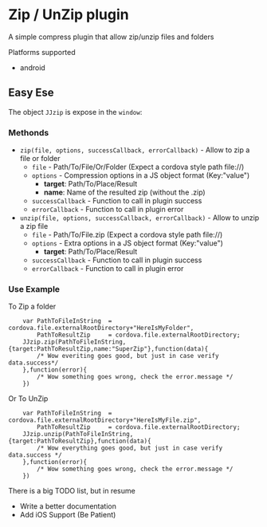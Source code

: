 Zip / UnZip plugin
===

A simple compress plugin that allow zip/unzip files and folders

Platforms supported

* android

Easy Ese  
---  
  
The object `JJzip` is expose in the `window`:

### Methonds

* `zip(file, options, successCallback, errorCallback)` - Allow to zip a file or folder
    * `file` - Path/To/File/Or/Folder (Expect a cordova style path file://)
    * `options` - Compression options in a JS object format (Key:"value")
        * __target__: Path/To/Place/Result
        * __name__: Name of the resulted zip (without the .zip)
    * `successCallback` - Function to call in plugin success
    * `errorCallback` - Function to call in plugin error
* `unzip(file, options, successCallback, errorCallback)` - Allow to unzip a zip file
    * `file` - Path/To/File.zip (Expect a cordova style path file://)
    * `options` - Extra options in a JS object format (Key:"value")
        * __target__: Path/To/Place/Result
    * `successCallback` - Function to call in plugin success
    * `errorCallback` - Function to call in plugin error  

### Use Example  

To Zip a folder
```
    var PathToFileInString  = cordova.file.externalRootDirectory+"HereIsMyFolder",
        PathToResultZip     = cordova.file.externalRootDirectory;
    JJzip.zip(PathToFileInString, {target:PathToResultZip,name:"SuperZip"},function(data){
        /* Wow everiting goes good, but just in case verify data.success*/
    },function(error){
        /* Wow something goes wrong, check the error.message */
    })
```  

Or To UnZip  

```
    var PathToFileInString  = cordova.file.externalRootDirectory+"HereIsMyFile.zip",
        PathToResultZip     = cordova.file.externalRootDirectory;
    JJzip.unzip(PathToFileInString, {target:PathToResultZip},function(data){
        /* Wow everything goes good, but just in case verify data.success */
    },function(error){
        /* Wow something goes wrong, check the error.message */
    })
```

There is a big TODO list, but in resume  
  
* Write a better documentation
* Add iOS Support (Be Patient)